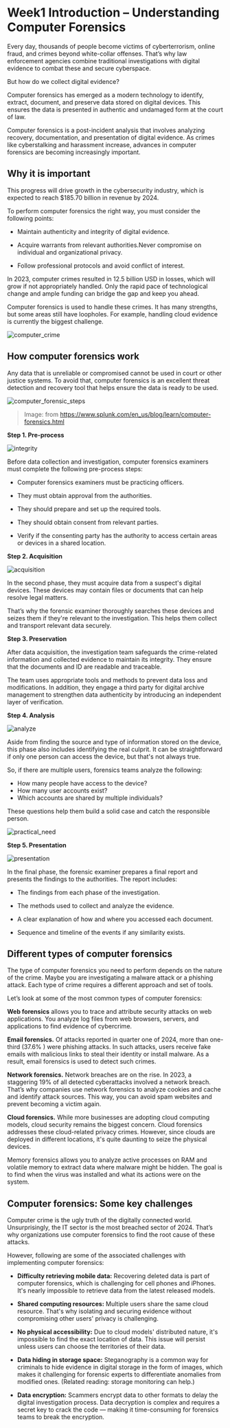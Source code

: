 # Week1 Introduction – Understanding Computer Forensics

Every day, thousands of people become victims of cyberterrorism, online fraud, and crimes beyond white-collar offenses. That’s why law enforcement agencies combine traditional investigations with digital evidence to combat these and secure cyberspace.

But how do we collect digital evidence?

Computer forensics has emerged as a modern technology to identify, extract, document, and preserve data stored on digital devices. This ensures the data is presented in authentic and undamaged form at the court of law.

Computer forensics is a post-incident analysis that involves analyzing recovery, documentation, and presentation of digital evidence. As crimes like cyberstalking and harassment increase, advances in computer forensics are becoming increasingly important.

## Why it is important

This progress will drive growth in the cybersecurity industry, which is expected to reach $185.70 billion in revenue by 2024.

To perform computer forensics the right way, you must consider the following points:  

* Maintain authenticity and integrity of digital evidence.

* Acquire warrants from relevant authorities.Never compromise on individual and organizational privacy.

* Follow professional protocols and avoid conflict of interest.

In 2023, computer crimes resulted in 12.5 billion USD in losses, which will grow if not appropriately handled. Only the rapid pace of technological change and ample funding can bridge the gap and keep you ahead.

Computer forensics is used to handle these crimes. It has many strengths, but some areas still have loopholes. For example, handling cloud evidence is currently the biggest challenge.

![computer_crime](../../../images/computer_forensic/computer_crime.png)

## How computer forensics work

Any data that is unreliable or compromised cannot be used in court or other justice systems. To avoid that, computer forensics is an excellent threat detection and recovery tool that helps ensure the data is ready to be used.

![computer_forensic_steps](../../../images/computer_forensic/computer_forensic_steps.png)
>Image: from https://www.splunk.com/en_us/blog/learn/computer-forensics.html


**Step 1. Pre-process**

![integrity](../../../images/computer_forensic/integrity.png)

Before data collection and investigation, computer forensics examiners must complete the following pre-process steps:

* Computer forensics examiners must be practicing officers.

* They must obtain approval from the authorities.

* They should prepare and set up the required tools.

* They should obtain consent from relevant parties.

* Verify if the consenting party has the authority to access certain areas or devices in a shared location.

**Step 2. Acquisition**

![acquisition](../../../images/computer_forensic/acquisition.png)

In the second phase, they must acquire data from a suspect's digital devices. These devices may contain files or documents that can help resolve legal matters.

That’s why the forensic examiner thoroughly searches these devices and seizes them if they're relevant to the investigation. This helps them collect and transport relevant data securely.

**Step 3. Preservation**

After data acquisition, the investigation team safeguards the crime-related information and collected evidence to maintain its integrity. They ensure that the documents and ID are readable and traceable.

The team uses appropriate tools and methods to prevent data loss and modifications. In addition, they engage a third party for digital archive management to strengthen data authenticity by introducing an independent layer of verification.

**Step 4. Analysis**

![analyze](../../../images/computer_forensic/analyze.png)

Aside from finding the source and type of information stored on the device, this phase also includes identifying the real culprit. It can be straightforward if only one person can access the device, but that's not always true.

So, if there are multiple users, forensics teams analyze the following:

* How many people have access to the device?
* How many user accounts exist?
* Which accounts are shared by multiple individuals?

These questions help them build a solid case and catch the responsible person.

![practical_need](../../../images/computer_forensic/practical_need.png)

**Step 5. Presentation**

![presentation](../../../images/computer_forensic/presentation.png)

In the final phase, the forensic examiner prepares a final report and presents the findings to the authorities. The report includes:

* The findings from each phase of the investigation.

* The methods used to collect and analyze the evidence.

* A clear explanation of how and where you accessed each document.

* Sequence and timeline of the events if any similarity exists.

## Different types of computer forensics

The type of computer forensics you need to perform depends on the nature of the crime. Maybe you are investigating a malware attack or a phishing attack. Each type of crime requires a different approach and set of tools.  

Let’s look at some of the most common types of computer forensics:

**Web forensics** allows you to trace and attribute security attacks on web applications. You analyze log files from web browsers, servers, and applications to find evidence of cybercrime.

**Email forensics.** Of attacks reported in quarter one of 2024, more than one-third (37.6% ) were phishing attacks. In such attacks, users receive fake emails with malicious links to steal their identity or install malware. As a result, email forensics is used to detect such crimes.

**Network forensics.** Network breaches are on the rise. In 2023, a staggering 19% of all detected cyberattacks involved a network breach. That’s why companies use network forensics to analyze cookies and cache and identify attack sources. This way, you can avoid spam websites and prevent becoming a victim again.

**Cloud forensics.** While more businesses are adopting cloud computing models, cloud security remains the biggest concern. Cloud forensics addresses these cloud-related privacy crimes. However, since clouds are deployed in different locations, it's quite daunting to seize the physical devices.

Memory forensics allows you to analyze active processes on RAM and volatile memory to extract data where malware might be hidden. The goal is to find when the virus was installed and what its actions were on the system.

## Computer forensics: Some key challenges

Computer crime is the ugly truth of the digitally connected world. Unsurprisingly, the IT sector is the most breached sector of 2024. That’s why organizations use computer forensics to find the root cause of these attacks.

However, following are some of the associated challenges with implementing computer forensics:

* **Difficulty retrieving mobile data:**  Recovering deleted data is part of computer forensics, which is challenging for cell phones and iPhones. It's nearly impossible to retrieve data from the latest released models.

* **Shared computing resources:** Multiple users share the same cloud resource. That's why isolating and securing evidence without compromising other users' privacy is challenging.

* **No physical accessibility:** Due to cloud models' distributed nature, it's impossible to find the exact location of data. This issue will persist unless users can choose the territories of their data.

* **Data hiding in storage space:** Steganography is a common way for criminals to hide evidence in digital storage in the form of images, which makes it challenging for forensic experts to differentiate anomalies from modified ones. (Related reading: storage monitoring can help.)

* **Data encryption:** Scammers encrypt data to other formats to delay the digital investigation process. Data decryption is complex and requires a secret key to crack the code — making it time-consuming for forensics teams to break the encryption.